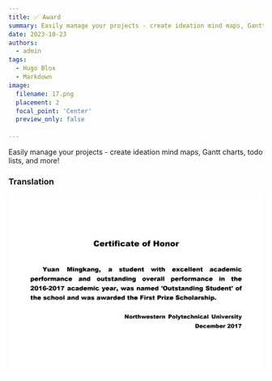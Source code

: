 ```yaml
---
title: ✅ Award
summary: Easily manage your projects - create ideation mind maps, Gantt charts, todo lists, and more!
date: 2023-10-23
authors:
  - admin
tags:
  - Hugo Blox
  - Markdown
image:
  filename: 17.png
  placement: 2
  focal_point: 'Center'
  preview_only: false
  
---
```


Easily manage your projects - create ideation mind maps, Gantt charts, todo lists, and more!

### Translation

![](./17en.png)



